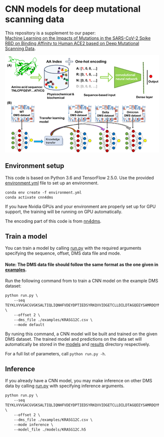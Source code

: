 # CNN models for deep mutational scanning data

This repository is a supplement to our paper:  
[Machine Learning on the Impacts of Mutations in the SARS-CoV-2 Spike RBD on Binding Affinity to Human ACE2 based on Deep Mutational Scanning Data](https://pubs.acs.org/doi/10.1021/acs.biochem.4c00587).

<img src='image.png' width='600' height='auto'>
 
## Environment setup
This code is based on Python 3.6 and TensorFlow 2.5.0. 
Use the provided [environment.yml](environment.yml) file to set up an environment.

```
conda env create -f environment.yml
conda activate cnn4dms
```

If you have Nvidia GPUs and your environment are properly set up for GPU support, the training will be running on GPU automatically. 

The encoding part of this code is from [nn4dms](https://github.com/gitter-lab/nn4dms/tree/master).
## Train a model
You can train a model by calling [run.py](run.py) with the required arguments specifying the sequence, offset, DMS data file and mode.

#### Note: The DMS data file should follow the same format as the one given in [examples](examples).

Run the following command from to train a CNN model on the example DMS dataset:
```
python run.py \
    --seq TEYKLVVVGACGVGKSALTIQLIQNHFVDEYDPTIEDSYRKQVVIDGETCLLDILDTAGQEEYSAMRDQYMRTGEGFLCVFAINNTKSFEDIHHYREQIKRVKDSEDVPMVLVGNKCDLPSRTVDTKQAQDLARSYGIPFIETSAKTRQGVDDAFYTLVREIRKHKEKMSKDGKKKKKKSKTKCVIM \
    --offset 2 \
    --dms_file ./examples/KRASG12C.csv \
    --mode default
```
By runing this command, a CNN model will be built and trained on the given DMS dataset. The trained model and predictions on the data set will automatically be stored in the [models](models) and [results](results) directory respectively.


For a full list of parameters, call `python run.py -h`.

## Inference
If you already have a CNN model, you may make inference on other DMS data by calling [run.py](run.py) with specifying inference arguments.
```
python run.py \
    --seq TEYKLVVVGACGVGKSALTIQLIQNHFVDEYDPTIEDSYRKQVVIDGETCLLDILDTAGQEEYSAMRDQYMRTGEGFLCVFAINNTKSFEDIHHYREQIKRVKDSEDVPMVLVGNKCDLPSRTVDTKQAQDLARSYGIPFIETSAKTRQGVDDAFYTLVREIRKHKEKMSKDGKKKKKKSKTKCVIM \
    --offset 2 \
    --dms_file ./examples/KRASG12C.csv \
    --mode inference \
    --model_file ./models/KRASG12C.h5
```
